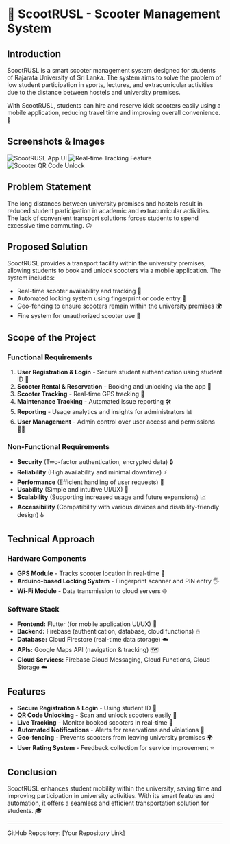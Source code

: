 # 🛴 ScootRUSL - Scooter Management System

## Introduction
ScootRUSL is a smart scooter management system designed for students of Rajarata University of Sri Lanka. The system aims to solve the problem of low student participation in sports, lectures, and extracurricular activities due to the distance between hostels and university premises.

With ScootRUSL, students can hire and reserve kick scooters easily using a mobile application, reducing travel time and improving overall convenience. 🚀

## Screenshots & Images
![ScootRUSL App UI](path/to/screenshot1.png)
![Real-time Tracking Feature](path/to/screenshot2.png)
![Scooter QR Code Unlock](path/to/screenshot3.png)

## Problem Statement
The long distances between university premises and hostels result in reduced student participation in academic and extracurricular activities. The lack of convenient transport solutions forces students to spend excessive time commuting. 😕

## Proposed Solution
ScootRUSL provides a transport facility within the university premises, allowing students to book and unlock scooters via a mobile application. The system includes:
- Real-time scooter availability and tracking 📍
- Automated locking system using fingerprint or code entry 🔐
- Geo-fencing to ensure scooters remain within the university premises 🌍
- Fine system for unauthorized scooter use 💸

## Scope of the Project
### Functional Requirements
1. **User Registration & Login** - Secure student authentication using student ID 🔑
2. **Scooter Rental & Reservation** - Booking and unlocking via the app 🛴
3. **Scooter Tracking** - Real-time GPS tracking 📍
4. **Maintenance Tracking** - Automated issue reporting 🛠️
5. **Reporting** - Usage analytics and insights for administrators 📊
6. **User Management** - Admin control over user access and permissions 🧑‍💼

### Non-Functional Requirements
- **Security** (Two-factor authentication, encrypted data) 🔒
- **Reliability** (High availability and minimal downtime) ⚡
- **Performance** (Efficient handling of user requests) 🚀
- **Usability** (Simple and intuitive UI/UX) 📱
- **Scalability** (Supporting increased usage and future expansions) 📈
- **Accessibility** (Compatibility with various devices and disability-friendly design) ♿

## Technical Approach
### Hardware Components
- **GPS Module** - Tracks scooter location in real-time 📍
- **Arduino-based Locking System** - Fingerprint scanner and PIN entry 🖐️
- **Wi-Fi Module** - Data transmission to cloud servers 🌐

### Software Stack
- **Frontend:** Flutter (for mobile application UI/UX) 📱
- **Backend:** Firebase (authentication, database, cloud functions) 🔥
- **Database:** Cloud Firestore (real-time data storage) ☁️
- **APIs:** Google Maps API (navigation & tracking) 🗺️
- **Cloud Services:** Firebase Cloud Messaging, Cloud Functions, Cloud Storage ☁️

## Features
- **Secure Registration & Login** - Using student ID 🔑
- **QR Code Unlocking** - Scan and unlock scooters easily 📱
- **Live Tracking** - Monitor booked scooters in real-time 📍
- **Automated Notifications** - Alerts for reservations and violations 📧
- **Geo-fencing** - Prevents scooters from leaving university premises 🌍
- **User Rating System** - Feedback collection for service improvement ⭐



## Conclusion
ScootRUSL enhances student mobility within the university, saving time and improving participation in university activities. With its smart features and automation, it offers a seamless and efficient transportation solution for students. 🎓

---
GitHub Repository: [Your Repository Link]  
